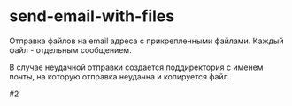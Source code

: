 # send-email-with-files
Отправка файлов на  email адреса с прикрепленными файлами. Каждый файл - отдельным сообщением.

В случае неудачной отправки создается поддиректория с именем почты, на которую отправка неудачна и копируется файл.

#2

